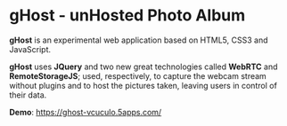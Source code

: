 gHost - unHosted Photo Album
=====================

**gHost** is an experimental web application
based on HTML5, CSS3 and JavaScript.

**gHost** uses **JQuery** and two new great technologies called
**WebRTC** and **RemoteStorageJS**; used, respectively,
to capture the webcam stream without plugins and
to host the pictures taken, leaving users in control of their data.

**Demo**: https://ghost-vcuculo.5apps.com/
